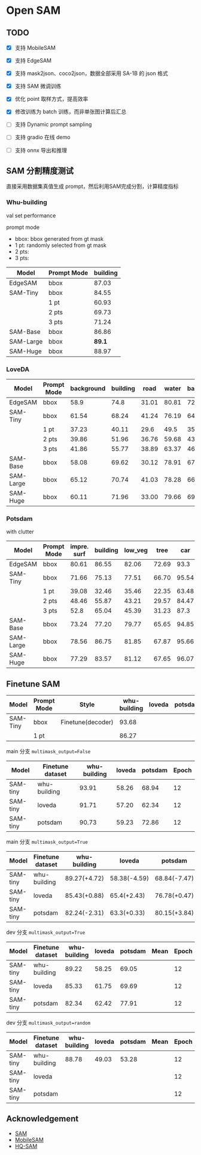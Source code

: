 # Open SAM


## TODO

- [x] 支持 MobileSAM
- [x] 支持 EdgeSAM
- [x] 支持 mask2json、coco2json，数据全部采用 SA-1B 的 json 格式
- [x] 支持 SAM 微调训练
- [x] 优化 point 取样方式，提高效率
- [x] 修改训练为 batch 训练，而非单张图计算后汇总
- [ ] 支持 Dynamic prompt sampling
- [ ] 支持 gradio 在线 demo
- [ ] 支持 onnx 导出和推理



## SAM 分割精度测试

直接采用数据集真值生成 prompt，然后利用SAM完成分割，计算精度指标

### Whu-building 

val set performance

prompt mode

- bbox: bbox generated from gt mask
- 1 pt: randomly selected from gt mask
- 2 pts:
- 3 pts: 


| Model     | Prompt Mode | building |
| --------- | ----------- | -------- |
| EdgeSAM   | bbox        | 87.03    |
| SAM-Tiny  | bbox        | 84.55    |
|           | 1 pt        | 60.93    |
|           | 2 pts       | 69.73    |
|           | 3 pts       | 71.24    |
| SAM-Base  | bbox        | 86.86    |
| SAM-Large | bbox        | **89.1** |
| SAM-Huge  | bbox        | 88.97    |



### LoveDA

| Model     | Prompt Mode | background | building | road  | water | barren | forest | agricultural | mIoU      |
| --------- | ----------- | ---------- | -------- | ----- | ----- | ------ | ------ | ------------ | --------- |
| EdgeSAM   | bbox        | 58.9       | 74.8     | 31.01 | 80.81 | 72.76  | 62.12  | 82.46        | 66.12     |
| SAM-Tiny  | bbox        | 61.54      | 68.24    | 41.24 | 76.19 | 64.45  | 55.96  | 73.2         | 62.97     |
|           | 1 pt        | 37.23      | 40.11    | 29.6  | 49.5  | 35.14  | 28.67  | 26.14        | 35.2      |
|           | 2 pts       | 39.86      | 51.96    | 36.76 | 59.68 | 43.94  | 33.51  | 49.4         | 45.02     |
|           | 3 pts       | 41.86      | 55.77    | 38.89 | 63.37 | 46.72  | 35.05  | 56.59        | 48.32     |
| SAM-Base  | bbox        | 58.08      | 69.62    | 30.12 | 78.91 | 67.61  | 58.94  | 77.11        | 62.91     |
| SAM-Large | bbox        | 65.12      | 70.74    | 41.03 | 78.28 | 66.82  | 59.27  | 78.93        | **65.74** |
| SAM-Huge  | bbox        | 60.11      | 71.96    | 33.00 | 79.66 | 69.93  | 60.20  | 80.67        | 65.08     |



### Potsdam

with clutter

| Model     | Prompt Mode | impre. surf | building | low_veg | tree  | car   | clutter | mIoU      |
| --------- | ----------- | ----------- | -------- | ------- | ----- | ----- | ------- | --------- |
| EdgeSAM   | bbox        | 80.61       | 86.55    | 82.06   | 72.69 | 93.3  | 78.98   | 82.36     |
| SAM-Tiny  | bbox        | 71.66       | 75.13    | 77.51   | 66.70 | 95.54 | 71.30   | 76.31     |
|           | 1 pt        | 39.08       | 32.46    | 35.46   | 22.35 | 63.48 | 24.61   | 36.24     |
|           | 2 pts       | 48.46       | 55.87    | 43.21   | 29.57 | 84.47 | 38.54   | 50.02     |
|           | 3 pts       | 52.8        | 65.04    | 45.39   | 31.23 | 87.3  | 44.7    | 54.41     |
| SAM-Base  | bbox        | 73.24       | 77.20    | 79.77   | 65.65 | 94.85 | 73.14   | 77.31     |
| SAM-Large | bbox        | 78.56       | 86.75    | 81.85   | 67.87 | 95.66 | 75.67   | **81.00** |
| SAM-Huge  | bbox        | 77.29       | 83.57    | 81.12   | 67.65 | 96.07 | 75.33   | 80.17     |


## Finetune SAM


| Model    | Prompt Mode | Style             | whu-building | loveda | potsdam | Epoch |
| -------- | ----------- | ----------------- | ------------ | ------ | ------- | ----- |
| SAM-Tiny | bbox        | Finetune(decoder) | 93.68        |        |         |       |
|          | 1 pt        |                   | 86.27        |        |         |       |


main 分支 `multimask_output=False`

| Model    | Finetune dataset | whu-building | loveda | potsdam | Epoch |
| -------- | ---------------- | ------------ | ------ | ------- | ----- |
| SAM-tiny | whu-building     | 93.91        | 58.26  | 68.94   | 12    |
| SAM-tiny | loveda           | 91.71        | 57.20  | 62.34   | 12    |
| SAM-tiny | potsdam          | 90.73        | 59.23  | 72.86   | 12    |

main 分支 `multimask_output=True`

| Model    | Finetune dataset | whu-building | loveda       | potsdam      | Epoch |
| -------- | ---------------- | ------------ | ------------ | ------------ | ----- |
| SAM-tiny | whu-building     | 89.27(+4.72) | 58.38(-4.59) | 68.84(-7.47) | 12    |
| SAM-tiny | loveda           | 85.43(+0.88) | 65.4(+2.43)  | 76.78(+0.47) | 12    |
| SAM-tiny | potsdam          | 82.24(-2.31) | 63.3(+0.33)  | 80.15(+3.84) | 12    |


dev 分支 `multimask_output=True`

| Model    | Finetune dataset | whu-building | loveda | potsdam | Mean | Epoch |
| -------- | ---------------- | ------------ | ------ | ------- | ---- | ----- |
| SAM-tiny | whu-building     | 89.22        | 58.25  | 69.05   |      | 12    |
| SAM-tiny | loveda           | 85.33        | 61.75  | 69.69   |      | 12    |
| SAM-tiny | potsdam          | 82.34        | 62.42  | 77.91   |      | 12    |

dev 分支 `multimask_output=random`

| Model    | Finetune dataset | whu-building | loveda | potsdam | Mean | Epoch |
| -------- | ---------------- | ------------ | ------ | ------- | ---- | ----- |
| SAM-tiny | whu-building     | 88.78        | 49.03  | 53.28   |      | 12    |
| SAM-tiny | loveda           |              |        |         |      | 12    |
| SAM-tiny | potsdam          |              |        |         |      | 12    |


## Acknowledgement

- [SAM](https://github.com/facebookresearch/segment-anything)
- [MobileSAM](https://github.com/ChaoningZhang/MobileSAM)
- [HQ-SAM](https://github.com/SysCV/sam-hq/tree/main)
